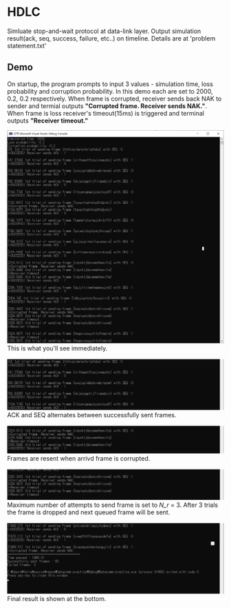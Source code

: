 # HDLC
Simluate stop-and-wait protocol at data-link layer. Output simulation result(ack, seq, success, failure, etc..) on timeline.
Details are at 'problem statement.txt'

## Demo
On startup, the program prompts to input 3 values - simulation time, loss probability and corruption probability. In this demo each are set to 2000, 0.2, 0.2 respectively.
When frame is corrupted, receiver sends back NAK to sender and termial outputs <b>"Corrupted frame. Receiver sends NAK."</b>. When frame is loss receiver's timeout(15ms) is triggered and terminal outputs <b>"Receiver timeout."</b>

<div>
  <img src="https://github.com/ferrarijh/HDLC/blob/master/demo/1.png">
</div>
This is what you'll see immediately.
<br></br>
<div>
  <img src="https://github.com/ferrarijh/HDLC/blob/master/demo/2.png">
</div>
ACK and SEQ alternates between successfully sent frames.
<br></br>
<div>
  <img src="https://github.com/ferrarijh/HDLC/blob/master/demo/3.png">
</div>
Frames are resent when arrivd frame is corrupted.
<br></br>
<div>
  <img src="https://github.com/ferrarijh/HDLC/blob/master/demo/4.png">
</div>
Maximum number of attempts to send frame is set to <i>N_r</i> = 3. After 3 trials the frame is dropped and next queued frame will be sent.
<br></br>
<div>
  <img src="https://github.com/ferrarijh/HDLC/blob/master/demo/5.png">
</div>
Final result is shown at the bottom.
